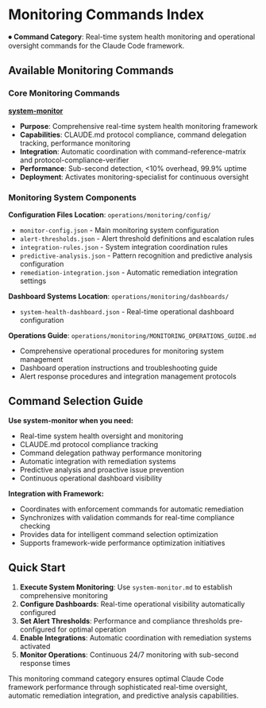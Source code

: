 # Monitoring Commands Index

⏺ **Command Category**: Real-time system health monitoring and operational oversight commands for the Claude Code framework.

## Available Monitoring Commands

### Core Monitoring Commands

**[system-monitor](system-monitor.md)**
- **Purpose**: Comprehensive real-time system health monitoring framework
- **Capabilities**: CLAUDE.md protocol compliance, command delegation tracking, performance monitoring
- **Integration**: Automatic coordination with command-reference-matrix and protocol-compliance-verifier
- **Performance**: Sub-second detection, <10% overhead, 99.9% uptime
- **Deployment**: Activates monitoring-specialist for continuous oversight

### Monitoring System Components

**Configuration Files Location**: `operations/monitoring/config/`
- `monitor-config.json` - Main monitoring system configuration
- `alert-thresholds.json` - Alert threshold definitions and escalation rules
- `integration-rules.json` - System integration coordination rules
- `predictive-analysis.json` - Pattern recognition and predictive analysis configuration
- `remediation-integration.json` - Automatic remediation integration settings

**Dashboard Systems Location**: `operations/monitoring/dashboards/`
- `system-health-dashboard.json` - Real-time operational dashboard configuration

**Operations Guide**: `operations/monitoring/MONITORING_OPERATIONS_GUIDE.md`
- Comprehensive operational procedures for monitoring system management
- Dashboard operation instructions and troubleshooting guide
- Alert response procedures and integration management protocols

## Command Selection Guide

**Use system-monitor when you need:**
- Real-time system health oversight and monitoring
- CLAUDE.md protocol compliance tracking
- Command delegation pathway performance monitoring
- Automatic integration with remediation systems
- Predictive analysis and proactive issue prevention
- Continuous operational dashboard visibility

**Integration with Framework:**
- Coordinates with enforcement commands for automatic remediation
- Synchronizes with validation commands for real-time compliance checking
- Provides data for intelligent command selection optimization
- Supports framework-wide performance optimization initiatives

## Quick Start

1. **Execute System Monitoring**: Use `system-monitor.md` to establish comprehensive monitoring
2. **Configure Dashboards**: Real-time operational visibility automatically configured
3. **Set Alert Thresholds**: Performance and compliance thresholds pre-configured for optimal operation
4. **Enable Integrations**: Automatic coordination with remediation systems activated
5. **Monitor Operations**: Continuous 24/7 monitoring with sub-second response times

This monitoring command category ensures optimal Claude Code framework performance through sophisticated real-time oversight, automatic remediation integration, and predictive analysis capabilities.
